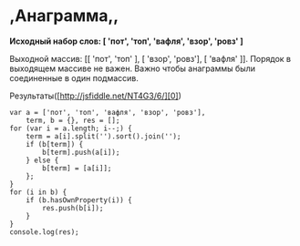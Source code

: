 # ,Анаграмма,,

**Исходный набор слов: \[ 'пот', 'топ', 'вафля', 'взор', 'ровз' \]**

Выходной массив: \[\[ 'пот', 'топ' \], \[ 'взор', 'ровз'\], \[ 'вафля' \]\]. Порядок в выходящем массиве не важен. Важно чтобы анаграммы были соединенные в один подмассив.

Результаты([http://jsfiddle.net/NT4G3/6/][0])

    var a = ['пот', 'топ', 'вафля', 'взор', 'ровз'],
        term, b = {}, res = [];
    for (var i = a.length; i--;) {
        term = a[i].split('').sort().join('');
        if (b[term]) {
            b[term].push(a[i]);
        } else {
            b[term] = [a[i]];
        };
    }
    for (i in b) {
        if (b.hasOwnProperty(i)) {
            res.push(b[i]);
        }
    }
    console.log(res);
    



[0]: http://jsfiddle.net/NT4G3/6/